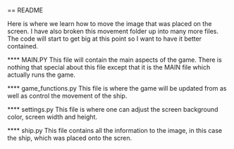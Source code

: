 == README

  Here is where we learn how to move the image that was placed on the screen. I have also broken this movement folder up into many more files. The code will start to get big at this point so I want to have it better contained. 

**** MAIN.PY
  This file will contain the main aspects of the game. There is nothing that special about this file except that it is the MAIN file which actually runs the game. 

**** game_functions.py
  This file is where the game will be updated from as well as control the movement of the ship. 

**** settings.py
  This file is where one can adjust the screen background color, screen width and height. 

**** ship.py 
  This file contains all the information to the image, in this case the ship, which was placed onto the scren. 